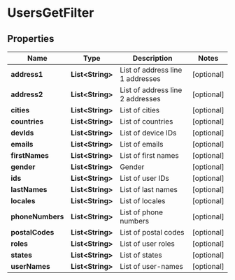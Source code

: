
# UsersGetFilter

## Properties
Name | Type | Description | Notes
------------ | ------------- | ------------- | -------------
**address1** | **List&lt;String&gt;** | List of address line 1 addresses |  [optional]
**address2** | **List&lt;String&gt;** | List of address line 2 addresses |  [optional]
**cities** | **List&lt;String&gt;** | List of cities |  [optional]
**countries** | **List&lt;String&gt;** | List of countries |  [optional]
**devIds** | **List&lt;String&gt;** | List of device IDs |  [optional]
**emails** | **List&lt;String&gt;** | List of emails |  [optional]
**firstNames** | **List&lt;String&gt;** | List of first names |  [optional]
**gender** | **List&lt;String&gt;** | Gender |  [optional]
**ids** | **List&lt;String&gt;** | List of user IDs |  [optional]
**lastNames** | **List&lt;String&gt;** | List of last names |  [optional]
**locales** | **List&lt;String&gt;** | List of locales |  [optional]
**phoneNumbers** | **List&lt;String&gt;** | List of phone numbers |  [optional]
**postalCodes** | **List&lt;String&gt;** | List of postal codes |  [optional]
**roles** | **List&lt;String&gt;** | List of user roles |  [optional]
**states** | **List&lt;String&gt;** | List of states |  [optional]
**userNames** | **List&lt;String&gt;** | List of user-names |  [optional]



